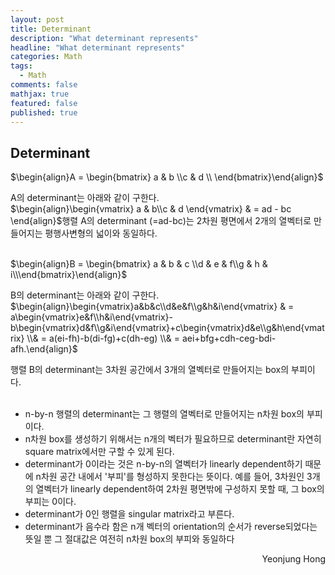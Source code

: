 ```yaml
---
layout: post
title: Determinant
description: "What determinant represents"
headline: "What determinant represents"
categories: Math
tags: 
  - Math
comments: false
mathjax: true
featured: false
published: true
---
```

## Determinant

$\begin{align}A = \begin{bmatrix} a & b  \\c & d \\
\end{bmatrix}\end{align}$

A의 determinant는 아래와 같이 구한다. <br>
$\begin{align}\begin{vmatrix} a & b\\c & d \end{vmatrix} 
& = ad - bc
\end{align}$행렬 A의 determinant (=ad-bc)는 2차원 평면에서 2개의 열벡터로 만들어지는 평행사변형의 넓이와 동일하다. <br><br>

$\begin{align}B = \begin{bmatrix} a & b  & c \\d & e & f\\g & h & i\\\end{bmatrix}\end{align}$

B의 determinant는 아래와 같이 구한다. <br>
$\begin{align}\begin{vmatrix}a&b&c\\d&e&f\\g&h&i\end{vmatrix} & = a\begin{vmatrix}e&f\\h&i\end{vmatrix}-b\begin{vmatrix}d&f\\g&i\end{vmatrix}+c\begin{vmatrix}d&e\\g&h\end{vmatrix} \\& = a(ei-fh)-b(di-fg)+c(dh-eg) \\& = aei+bfg+cdh-ceg-bdi-afh.\end{align}$

행렬 B의 determinant는 3차원 공간에서 3개의 열벡터로 만들어지는 box의 부피이다.  <br><br>

- n-by-n 행렬의 determinant는 그 행렬의 열벡터로 만들어지는 n차원 box의 부피이다.
- n차원 box를 생성하기 위해서는 n개의 벡터가 필요하므로 determinant란 자연히 square matrix에서만 구할 수 있게 된다.
- determinant가 0이라는 것은 n-by-n의 열벡터가 linearly dependent하기 때문에 n차원 공간 내에서 '부피'를 형성하지 못한다는 뜻이다. 예를 들어, 3차원인 3개의 열벡터가 linearly dependent하여 2차원 평면밖에 구성하지 못할 때, 그 box의 부피는 0이다. 
- determinant가 0인 행렬을 singular matrix라고 부른다. 
- determinant가 음수라 함은 n개 벡터의 orientation의 순서가 reverse되었다는 뜻일 뿐 그 절대값은 여전히 n차원 box의 부피와 동일하다 <br>






<p align="right"> Yeonjung Hong <p>
